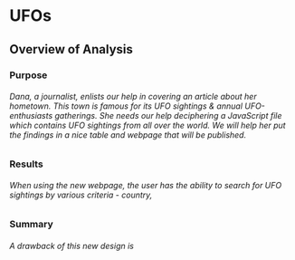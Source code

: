 # UFOs
## Overview of Analysis
### Purpose
###### Dana, a journalist, enlists our help in covering an article about her hometown. This town is famous for its UFO sightings & annual UFO-enthusiasts gatherings. She needs our help deciphering a JavaScript file which contains UFO sightings from all over the world. We will help her put the findings in a nice table and webpage that will be published.
### Results
###### When using the new webpage, the user has the ability to search for UFO sightings by various criteria - country, 

### Summary
###### A drawback of this new design is 
